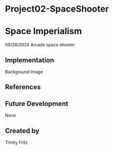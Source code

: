 # Project02-SpaceShooter

# Space Imperialism
 09/28/2024
Arcade space shooter
## Implementation
Background Image
## References

## Future Development
None
## Created by
Trinity Fritz
